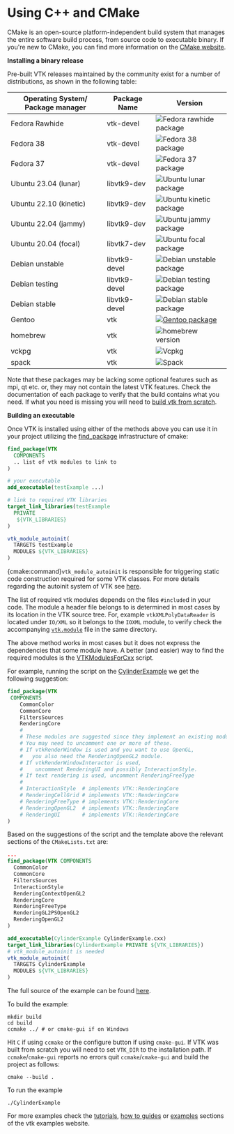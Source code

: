 # Using C++ and CMake

CMake is an open-source platform-independent build system that manages the
entire software build process, from source code to executable binary. If you're
new to CMake, you can find more information on the [CMake website](https://cmake.org).

**Installing a binary release**

Pre-built VTK releases maintained by the community exist for a number of
distributions, as shown in the following table:


| Operating System/ Package manager  | Package Name    | Version |
|------------------------------------|-----------------|---------|
| Fedora Rawhide                     |  vtk-devel      | ![Fedora rawhide package](https://img.shields.io/fedora/v/vtk-devel) |
| Fedora 38                          |  vtk-devel      | ![Fedora 38 package](https://img.shields.io/fedora/v/vtk-devel/f38) |
| Fedora 37                          |  vtk-devel      | ![Fedora 37 package](https://img.shields.io/fedora/v/vtk-devel/f37) |
| Ubuntu 23.04 (lunar)               |  libvtk9-dev    | ![Ubuntu lunar package](https://img.shields.io/ubuntu/v/vtk9/lunar)
| Ubuntu 22.10 (kinetic)             |  libvtk9-dev    | ![Ubuntu kinetic package](https://img.shields.io/ubuntu/v/vtk9/kinetic)
| Ubuntu 22.04 (jammy)               |  libvtk9-dev    | ![Ubuntu jammy package](https://img.shields.io/ubuntu/v/vtk9/jammy)
| Ubuntu 20.04 (focal)               |  libvtk7-dev    | ![Ubuntu focal package](https://img.shields.io/ubuntu/v/vtk7/focal)
| Debian unstable                    |  libvtk9-devel  | ![Debian unstable package](https://img.shields.io/debian/v/libvtk9-dev) |
| Debian testing                     |  libvtk9-devel  | ![Debian testing package](https://img.shields.io/debian/v/libvtk9-dev/testing) |
| Debian stable                      |  libvtk9-devel  | ![Debian stable package](https://img.shields.io/debian/v/libvtk9-dev/stable) |
| Gentoo                             |     vtk         | 	[![Gentoo package](https://repology.org/badge/version-for-repo/gentoo/vtk.svg)](https://repology.org/project/vtk/versions)
| homebrew                           |     vtk         | ![homebrew version](https://img.shields.io/homebrew/v/vtk)|
| vckpg                              |     vtk         | ![Vcpkg](https://img.shields.io/vcpkg/v/vtk) |
| spack                              |     vtk         | ![Spack](https://img.shields.io/spack/v/vtk) |


Note that these packages may be lacking some optional features such as mpi, qt
etc. or, they may not contain the latest VTK features.  Check the documentation
of each package to verify that the build contains what you need.  If what you
need is missing you will need to [build vtk from scratch](../build_instructions/index.md).

**Building an executable**

Once VTK is installed using either of the methods above you can use it in your
project utilizing the
[find_package](https://cmake.org/cmake/help/latest/command/find_package.html)
infrastructure of cmake:

```cmake
find_package(VTK
  COMPONENTS
  .. list of vtk modules to link to
)

# your executable
add_executable(testExample ...)

# link to required VTK libraries
target_link_libraries(testExample
  PRIVATE
   ${VTK_LIBRARIES}
)

vtk_module_autoinit(
  TARGETS testExample
  MODULES ${VTK_LIBRARIES}
)
```

{cmake:command}`vtk_module_autoinit` is responsible for triggering static code construction required for some VTK classes.
For more details regarding the autoinit system of VTK see [here](../api/cmake/ModuleSystem.md#autoinit).

The list of required vtk modules depends on the files `#include`d in your code. The module a header file belongs to is determined
in most cases by its location in the VTK source tree. For, example `vtkXMLPolyDataReader` is located under `IO/XML` so it belongs to the `IOXML` module,
to verify check the accompanying [`vtk.module`](https://gitlab.kitware.com/vtk/vtk/-/blob/master/IO/XML/vtk.module) file in the same directory.

The above method works in most cases but it does not express the dependencies that some module have. A better (and easier) way to
find the required modules is the [VTKModulesForCxx](https://examples.vtk.org/site/Python/Utilities/VTKModulesForCxx) script.

For example, running the script on the [CylinderExample](https://examples.vtk.org/site/Cxx/GeometricObjects/CylinderExample)
we get the following suggestion:

```cmake
find_package(VTK
 COMPONENTS
    CommonColor
    CommonCore
    FiltersSources
    RenderingCore
    #
    # These modules are suggested since they implement an existing module.
    # You may need to uncomment one or more of these.
    # If vtkRenderWindow is used and you want to use OpenGL,
    #   you also need the RenderingOpenGL2 module.
    # If vtkRenderWindowInteractor is used,
    #    uncomment RenderingUI and possibly InteractionStyle.
    # If text rendering is used, uncomment RenderingFreeType
    #
    # InteractionStyle  # implements VTK::RenderingCore
    # RenderingCellGrid # implements VTK::RenderingCore
    # RenderingFreeType # implements VTK::RenderingCore
    # RenderingOpenGL2  # implements VTK::RenderingCore
    # RenderingUI       # implements VTK::RenderingCore
)
```

Based on the suggestions of the script and the template above the relevant sections of the `CMakeLists.txt` are:

```cmake
...
find_package(VTK COMPONENTS
  CommonColor
  CommonCore
  FiltersSources
  InteractionStyle
  RenderingContextOpenGL2
  RenderingCore
  RenderingFreeType
  RenderingGL2PSOpenGL2
  RenderingOpenGL2
)

add_executable(CylinderExample CylinderExample.cxx)
target_link_libraries(CylinderExample PRIVATE ${VTK_LIBRARIES})
# vtk_module_autoinit is needed
vtk_module_autoinit(
  TARGETS CylinderExample
  MODULES ${VTK_LIBRARIES}
)
```

The full source of the example can be found [here](https://examples.vtk.org/site/Cxx/GeometricObjects/CylinderExample/).

To build the example:

```
mkdir build
cd build
ccmake ../ # or cmake-gui if on Windows
```
Hit `C` if using `ccmake` or the configure button if using `cmake-gui`.
If VTK was built from scratch you will need to set `VTK_DIR` to the installation path.
If `ccmake`/`cmake-gui` reports no errors quit `ccmake`/`cmake-gui` and build the project as follows:

```
cmake --build .
```
To run the example

```
./CylinderExample
```

For more examples check the
[tutorials](https://kitware.github.io/vtk-examples/site/Cxx/#tutorial),
[how to guides](https://kitware.github.io/vtk-examples/site/CxxHowTo) or
[examples](https://kitware.github.io/vtk-examples/site/Cxx) sections of the vtk examples website.
